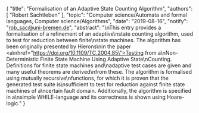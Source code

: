 {
    "title": "Formalisation of an Adaptive State Counting Algorithm",
    "authors": [
        "Robert Sachtleben"
    ],
    "topic": "Computer science/Automata and formal languages, Computer science/Algorithms",
    "date": "2019-08-16",
    "notify": "rob_sac@uni-bremen.de",
    "abstract": "\nThis entry provides a formalisation of a refinement of an adaptive\nstate counting algorithm, used to test for reduction between finite\nstate machines. The algorithm has been originally presented by Hierons\nin the paper <a\nhref=\"https://doi.org/10.1109/TC.2004.85\">Testing from a\nNon-Deterministic Finite State Machine Using Adaptive State\nCounting</a>.  Definitions for finite state machines and\nadaptive test cases are given and many useful theorems are derived\nfrom these. The algorithm is formalised using mutually recursive\nfunctions, for which it is proven that the generated test suite is\nsufficient to test for reduction against finite state machines of a\ncertain fault domain. Additionally, the algorithm is specified in a\nsimple WHILE-language and its correctness is shown using Hoare-logic."
}